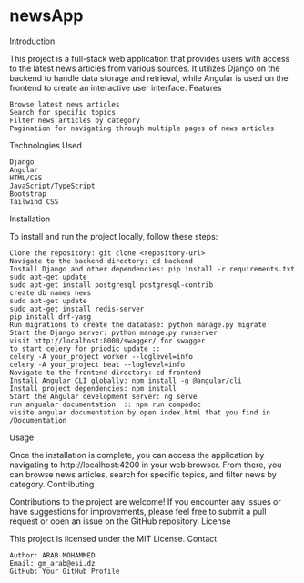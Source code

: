 # newsApp
Introduction

This project is a full-stack web application that provides users with access to the latest news articles from various sources. It utilizes Django on the backend to handle data storage and retrieval, while Angular is used on the frontend to create an interactive user interface.
Features

    Browse latest news articles
    Search for specific topics
    Filter news articles by category
    Pagination for navigating through multiple pages of news articles

Technologies Used

    Django
    Angular
    HTML/CSS
    JavaScript/TypeScript
    Bootstrap
    Tailwind CSS

Installation

To install and run the project locally, follow these steps:

    Clone the repository: git clone <repository-url>
    Navigate to the backend directory: cd backend
    Install Django and other dependencies: pip install -r requirements.txt
    sudo apt-get update
    sudo apt-get install postgresql postgresql-contrib
    create db names news
    sudo apt-get update
    sudo apt-get install redis-server
    pip install drf-yasg
    Run migrations to create the database: python manage.py migrate
    Start the Django server: python manage.py runserver
    visit http://localhost:8000/swagger/ for swagger
    to start celery for priodic update :: 
    celery -A your_project worker --loglevel=info
    celery -A your_project beat --loglevel=info
    Navigate to the frontend directory: cd frontend
    Install Angular CLI globally: npm install -g @angular/cli
    Install project dependencies: npm install
    Start the Angular development server: ng serve
    run angualar documentation  :: npm run compodoc
    visite angular documentation by open index.html that you find in /Documentation

Usage

Once the installation is complete, you can access the application by navigating to http://localhost:4200 in your web browser. From there, you can browse news articles, search for specific topics, and filter news by category.
Contributing

Contributions to the project are welcome! If you encounter any issues or have suggestions for improvements, please feel free to submit a pull request or open an issue on the GitHub repository.
License

This project is licensed under the MIT License.
Contact

    Author: ARAB MOHAMMED
    Email: gm_arab@esi.dz
    GitHub: Your GitHub Profile
